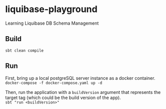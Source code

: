 # liquibase-playground
Learning Liquibase DB Schema Management

## Build
`sbt clean compile`

## Run
First, bring up a local postgreSQL server instance as a docker container.    
`docker-compose -f docker-compose.yaml up -d`

Then, run the application with a `buildVersion` argument that represents the target tag (which could be the build version of the app).    
`sbt "run <buildVersion>"`
